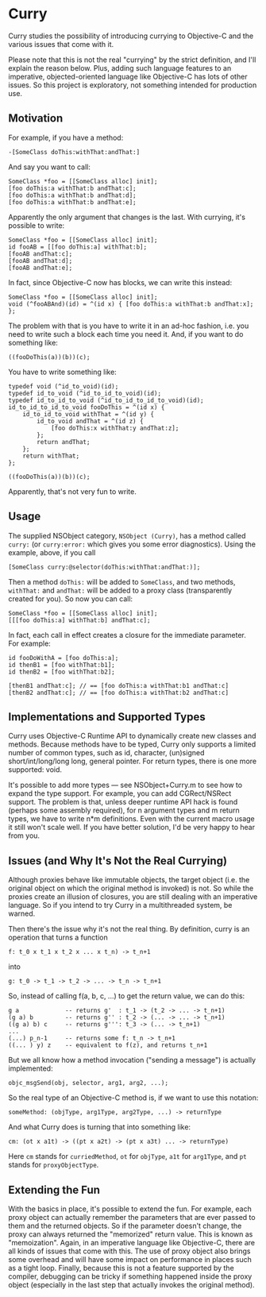 # Curry

Curry studies the possibility of introducing currying to Objective-C and the
various issues that come with it.

Please note that this is not the real "currying" by the strict definition,
and I'll explain the reason below. Plus, adding such language features to
an imperative, objected-oriented language like Objective-C has lots of other
issues. So this project is exploratory, not something intended for production
use.


## Motivation

For example, if you have a method:

    -[SomeClass doThis:withThat:andThat:]

And say you want to call:

    SomeClass *foo = [[SomeClass alloc] init];
    [foo doThis:a withThat:b andThat:c];
    [foo doThis:a withThat:b andThat:d];
    [foo doThis:a withThat:b andThat:e];

Apparently the only argument that changes is the last. With currying, it's
possible to write:

    SomeClass *foo = [[SomeClass alloc] init];
    id fooAB = [[foo doThis:a] withThat:b];
    [fooAB andThat:c];
    [fooAB andThat:d];
    [fooAB andThat:e];

In fact, since Objective-C now has blocks, we can write this instead:

    SomeClass *foo = [[SomeClass alloc] init];
    void (^fooABAnd)(id) = ^(id x) { [foo doThis:a withThat:b andThat:x]; };

The problem with that is you have to write it in an ad-hoc fashion, i.e. you
need to write such a block each time you need it. And, if you want to do
something like:

    ((fooDoThis(a))(b))(c);

You have to write something like:

    typedef void (^id_to_void)(id);
    typedef id_to_void (^id_to_id_to_void)(id);
    typedef id_to_id_to_void (^id_to_id_to_id_to_void)(id);
    id_to_id_to_id_to_void fooDoThis = ^(id x) {
        id_to_id_to_void withThat = ^(id y) {
            id_to_void andThat = ^(id z) {
                [foo doThis:x withThat:y andThat:z];
            };
            return andThat;
        };
        return withThat;
    };

    ((fooDoThis(a))(b))(c);

Apparently, that's not very fun to write.

## Usage

The supplied NSObject category, `NSObject (Curry)`, has a method called
`curry:` (or `curry:error:` which gives you some error diagnostics). Using
the example, above, if you call

    [SomeClass curry:@selector(doThis:withThat:andThat:)];

Then a method `doThis:` will be added to `SomeClass`, and two methods,
`withThat:` and `andThat:` will be added to a proxy class (transparently
created for you). So now you can call:

    SomeClass *foo = [[SomeClass alloc] init];
    [[[foo doThis:a] withThat:b] andThat:c];

In fact, each call in effect creates a closure for the immediate parameter.
For example:

    id fooDoWithA = [foo doThis:a];
    id thenB1 = [foo withThat:b1];
    id thenB2 = [foo withThat:b2];

    [thenB1 andThat:c]; // == [foo doThis:a withThat:b1 andThat:c]
    [thenB2 andThat:c]; // == [foo doThis:a withThat:b2 andThat:c]


## Implementations and Supported Types

Curry uses Objective-C Runtime API to dynamically create new classes and
methods. Because methods have to be typed, Curry only supports a limited
number of common types, such as id, character, (un)signed short/int/long/long long, general pointer. For return types, there is one more supported: void.

It's possible to add more types — see NSObject+Curry.m to see how to expand
the type support. For example, you can add CGRect/NSRect support. The problem
is that, unless deeper runtime API hack is found (perhaps some assembly
required), for n argument types and m return types, we have to write n*m
definitions. Even with the current macro usage it still won't scale well. If
you have better solution, I'd be very happy to hear from you.


## Issues (and Why It's Not the Real Currying)

Although proxies behave like immutable objects, the target object (i.e. the
original object on which the original method is invoked) is not. So while
the proxies create an illusion of closures, you are still dealing with an
imperative language. So if you intend to try Curry in a multithreaded system,
be warned.

Then there's the issue why it's not the real thing. By definition, curry
is an operation that turns a function

    f: t_0 x t_1 x t_2 x ... x t_n) -> t_n+1

into

    g: t_0 -> t_1 -> t_2 -> ... -> t_n -> t_n+1

So, instead of calling f(a, b, c, ...) to get the return value, we can do
this:

    g a             -- returns g'  : t_1 -> (t_2 -> ... -> t_n+1)
    (g a) b         -- returns g'' : t_2 -> (... -> ... -> t_n+1)
    ((g a) b) c     -- returns g''': t_3 -> (... -> t_n+1)
    ...
    (...) p_n-1     -- returns some f: t_n -> t_n+1
    ((... ) y) z    -- equivalent to f(z), and returns t_n+1

But we all know how a method invocation ("sending a message") is actually
implemented:

    objc_msgSend(obj, selector, arg1, arg2, ...);

So the real type of an Objective-C method is, if we want to use this
notation:

    someMethod: (objType, arg1Type, arg2Type, ...) -> returnType

And what Curry does is turning that into something like:

    cm: (ot x a1t) -> ((pt x a2t) -> (pt x a3t) ... -> returnType)

Here `cm` stands for `curriedMethod`, `ot` for `objType`, `a1t` for
`arg1Type`, and `pt` stands for `proxyObjectType`.


## Extending the Fun

With the basics in place, it's possible to extend the fun. For example,
each proxy object can actually remember the parameters that are ever passed
to them and the returned objects. So if the parameter doesn't change, the
proxy can always returned the "memorized" return value. This is known as
"memoization". Again, in an imperative language like Objective-C, there are
all kinds of issues that come with this. The use of proxy object also brings
some overhead and will have some impact on performance in places such as
a tight loop. Finally, because this is not a feature supported by the
compiler, debugging can be tricky if something happened inside the
proxy object (especially in the last step that actually invokes the original
method).
